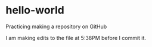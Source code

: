 # hello-world
Practicing making a repository on GitHub

I am making edits to the file at 5:38PM before I commit it.
